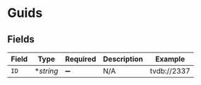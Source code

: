 # Guids


## Fields

| Field              | Type               | Required           | Description        | Example            |
| ------------------ | ------------------ | ------------------ | ------------------ | ------------------ |
| `ID`               | **string*          | :heavy_minus_sign: | N/A                | tvdb://2337        |